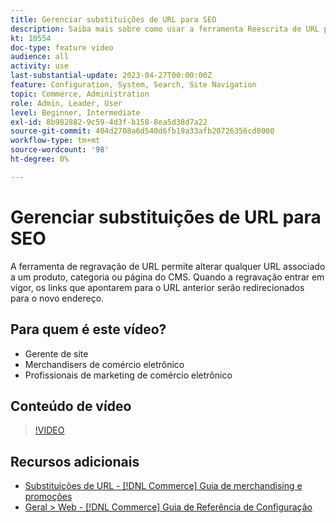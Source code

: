 ```yaml
---
title: Gerenciar substituições de URL para SEO
description: Saiba mais sobre como usar a ferramenta Reescrita de URL para alterar qualquer URL associado a um produto, categoria ou página do CMS.
kt: 10554
doc-type: feature video
audience: all
activity: use
last-substantial-update: 2023-04-27T00:00:00Z
feature: Configuration, System, Search, Site Navigation
topic: Commerce, Administration
role: Admin, Leader, User
level: Beginner, Intermediate
exl-id: 8b982882-9c59-4d3f-b158-8ea5d38d7a22
source-git-commit: 404d2708a6d540d6fb19a33afb20726356cd8000
workflow-type: tm+mt
source-wordcount: '98'
ht-degree: 0%

---
```


# Gerenciar substituições de URL para SEO

A ferramenta de regravação de URL permite alterar qualquer URL associado a um produto, categoria ou página do CMS. Quando a regravação entrar em vigor, os links que apontarem para o URL anterior serão redirecionados para o novo endereço.

## Para quem é este vídeo?

- Gerente de site
- Merchandisers de comércio eletrônico
- Profissionais de marketing de comércio eletrônico

## Conteúdo de vídeo

>[!VIDEO](https://video.tv.adobe.com/v/343751?quality=12&learn=on)

## Recursos adicionais

- [Substituições de URL - [!DNL Commerce] Guia de merchandising e promoções](https://experienceleague.adobe.com/docs/commerce-admin/marketing/seo/url-rewrites/url-rewrite.html)
- [Geral > Web - [!DNL Commerce] Guia de Referência de Configuração](https://experienceleague.adobe.com/docs/commerce-admin/config/general/web.html)
